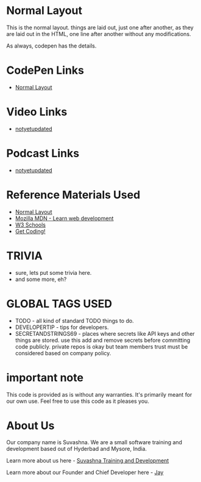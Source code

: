 # Normal Layout

This is the normal layout. things are laid out, just one after another, as they are laid out in the HTML, one line after another without any modifications. 

As always, codepen has the details.

# CodePen Links

* [Normal Layout](https://codepen.io/jay-pancodu/pen/NWxgyBY)

# Video Links

* [notyetupdated](Link)

# Podcast Links

* [notyetupdated](Link)

# Reference Materials Used 

* [Normal Layout](https://developer.mozilla.org/en-US/docs/Learn/CSS/CSS_layout/Normal_Flow)
* [Mozilla MDN - Learn web development](https://developer.mozilla.org/en-US/docs/Learn)
* [W3 Schools](https://www.w3schools.com)
* [Get Coding!](https://getcodingkids.com/missions/)

# TRIVIA 

* sure, lets put some trivia here.
* and some more, eh?

# GLOBAL TAGS USED

* TODO - all kind of standard TODO things to do. 
* DEVELOPERTIP - tips for developers.
* SECRETANDSTRINGS69 - places where secrets like API keys and other things are stored. use this add and remove secrets before committing code publicly. private repos is okay but team members trust must be considered based on company policy. 

# important note 

This code is provided as is without any warranties. It's primarily meant for our own use. Feel free to use this code as it pleases you.

# About Us

Our company name is Suvashna. We are a small software training and development based out of Hyderbad and Mysore, India. 

Learn more about us here - [Suvashna Training and Development](https://suvashna.com)

Learn more about our Founder and Chief Developer here - [Jay](http://thechalakas.com)
